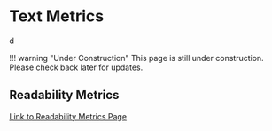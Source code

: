 # Text Metrics
d

!!! warning "Under Construction"
    This page is still under construction. Please check back later for updates.

## Readability Metrics

[Link to Readability Metrics Page](./readability_metrics.md)